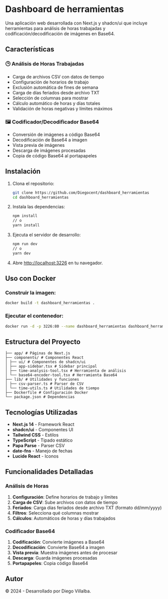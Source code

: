 # Dashboard de herramientas

Una aplicación web desarrollada con Next.js y shadcn/ui que incluye herramientas para análisis de horas trabajadas y codificación/decodificación de imágenes en Base64.

## Características

### 🕒 Análisis de Horas Trabajadas

- Carga de archivos CSV con datos de tiempo
- Configuración de horarios de trabajo
- Exclusión automática de fines de semana
- Carga de días feriados desde archivo TXT
- Selección de columnas para mostrar
- Cálculo automático de horas y días totales
- Validación de horas negativas y límites máximos

### 🖼️ Codificador/Decodificador Base64

- Conversión de imágenes a código Base64
- Decodificación de Base64 a imagen
- Vista previa de imágenes
- Descarga de imágenes procesadas
- Copia de código Base64 al portapapeles

## Instalación

1. Clona el repositorio:

   ```bash
   git clone https://github.com/Diegocent/dashboard_herramientas
   cd dashboard_herramientas
   ```

2. Instala las dependencias:

   ```bash
   npm install
   // o
   yarn install
   ```

3. Ejecuta el servidor de desarrollo:

   ```bash
   npm run dev
   // o
   yarn dev
   ```

4. Abre [http://localhost:3226](http://localhost:3226) en tu navegador.

## Uso con Docker

### Construir la imagen:

```bash
docker build -t dashboard_herramientas .
```

### Ejecutar el contenedor:

```bash
docker run -d -p 3226:80 --name dashboard_herramientas dashboard_herramientas
```

## Estructura del Proyecto

```
├── app/ # Páginas de Next.js
├── components/ # Componentes React
│ ├── ui/ # Componentes de shadcn/ui
│ ├── app-sidebar.tsx # Sidebar principal
│ ├── time-analysis-tool.tsx # Herramienta de análisis
│ └── base64-encoder-tool.tsx # Herramienta Base64
├── lib/ # Utilidades y funciones
│ ├── csv-parser.ts # Parser de CSV
│ └── time-utils.ts # Utilidades de tiempo
├── Dockerfile # Configuración Docker
└── package.json # Dependencias
```

## Tecnologías Utilizadas

- **Next.js 14** - Framework React
- **shadcn/ui** - Componentes UI
- **Tailwind CSS** - Estilos
- **TypeScript** - Tipado estático
- **Papa Parse** - Parser CSV
- **date-fns** - Manejo de fechas
- **Lucide React** - Iconos

## Funcionalidades Detalladas

### Análisis de Horas

1. **Configuración**: Define horarios de trabajo y límites
2. **Carga de CSV**: Sube archivos con datos de tiempo
3. **Feriados**: Carga días feriados desde archivo TXT (formato dd/mm/yyyy)
4. **Filtros**: Selecciona qué columnas mostrar
5. **Cálculos**: Automáticos de horas y días trabajados

### Codificador Base64

1. **Codificación**: Convierte imágenes a Base64
2. **Decodificación**: Convierte Base64 a imagen
3. **Vista previa**: Muestra imágenes antes de procesar
4. **Descarga**: Guarda imágenes procesadas
5. **Portapapeles**: Copia código Base64

## Autor

© 2024 - Desarrollado por Diego Villalba.

```

```

```

```
